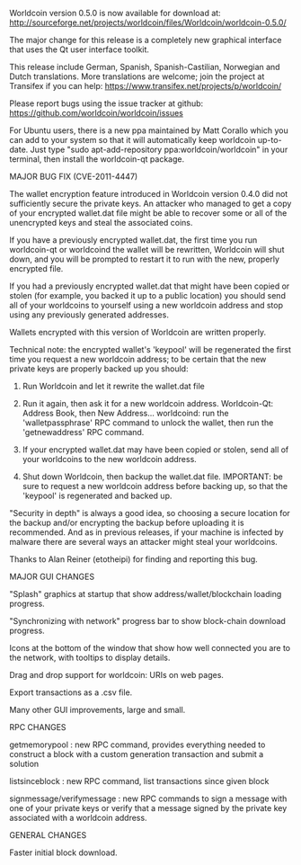 Worldcoin version 0.5.0 is now available for download at:
http://sourceforge.net/projects/worldcoin/files/Worldcoin/worldcoin-0.5.0/

The major change for this release is a completely new graphical interface that uses the Qt user interface toolkit.

This release include German, Spanish, Spanish-Castilian, Norwegian and Dutch translations. More translations are welcome; join the project at Transifex if you can help:
https://www.transifex.net/projects/p/worldcoin/

Please report bugs using the issue tracker at github:
https://github.com/worldcoin/worldcoin/issues

For Ubuntu users, there is a new ppa maintained by Matt Corallo which you can add to your system so that it will automatically keep worldcoin up-to-date.  Just type "sudo apt-add-repository ppa:worldcoin/worldcoin" in your terminal, then install the worldcoin-qt package.

MAJOR BUG FIX  (CVE-2011-4447)

The wallet encryption feature introduced in Worldcoin version 0.4.0 did not sufficiently secure the private keys. An attacker who
managed to get a copy of your encrypted wallet.dat file might be able to recover some or all of the unencrypted keys and steal the
associated coins.

If you have a previously encrypted wallet.dat, the first time you run worldcoin-qt or worldcoind the wallet will be rewritten, Worldcoin will
shut down, and you will be prompted to restart it to run with the new, properly encrypted file.

If you had a previously encrypted wallet.dat that might have been copied or stolen (for example, you backed it up to a public
location) you should send all of your worldcoins to yourself using a new worldcoin address and stop using any previously generated addresses.

Wallets encrypted with this version of Worldcoin are written properly.

Technical note: the encrypted wallet's 'keypool' will be regenerated the first time you request a new worldcoin address; to be certain that the
new private keys are properly backed up you should:

1. Run Worldcoin and let it rewrite the wallet.dat file

2. Run it again, then ask it for a new worldcoin address.
Worldcoin-Qt: Address Book, then New Address...
worldcoind: run the 'walletpassphrase' RPC command to unlock the wallet,  then run the 'getnewaddress' RPC command.

3. If your encrypted wallet.dat may have been copied or stolen, send  all of your worldcoins to the new worldcoin address.

4. Shut down Worldcoin, then backup the wallet.dat file.
IMPORTANT: be sure to request a new worldcoin address before backing up, so that the 'keypool' is regenerated and backed up.

"Security in depth" is always a good idea, so choosing a secure location for the backup and/or encrypting the backup before uploading it is recommended. And as in previous releases, if your machine is infected by malware there are several ways an attacker might steal your worldcoins.

Thanks to Alan Reiner (etotheipi) for finding and reporting this bug.

MAJOR GUI CHANGES

"Splash" graphics at startup that show address/wallet/blockchain loading progress.

"Synchronizing with network" progress bar to show block-chain download progress.

Icons at the bottom of the window that show how well connected you are to the network, with tooltips to display details.

Drag and drop support for worldcoin: URIs on web pages.

Export transactions as a .csv file.

Many other GUI improvements, large and small.

RPC CHANGES

getmemorypool : new RPC command, provides everything needed to construct a block with a custom generation transaction and submit a solution

listsinceblock : new RPC command, list transactions since given block

signmessage/verifymessage : new RPC commands to sign a message with one of your private keys or verify that a message signed by the private key associated with a worldcoin address.

GENERAL CHANGES

Faster initial block download.
